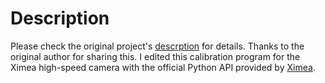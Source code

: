 # Description

Please check the original project's [descrption](https://github.com/TemugeB/python_stereo_camera_calibrate) for details. Thanks to the original author for sharing this. 
I edited this calibration program for the Ximea high-speed camera with the official Python API provided by [Ximea](https://www.ximea.com/support/wiki/apis/python).
